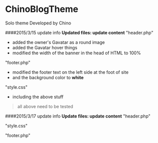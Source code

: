 # ChinoBlogTheme

Solo theme Developed by Chino

####2015/3/15 update info
**Updated files: update content**
"header.php"
- added the owner's Gavatar as a round image
- added the Gavatar hover things
- modified the width of the banner in the head of HTML to 100%

"footer.php"
- modified the footer text on the left side at the foot of site 
- and the background color to **white**

"style.css"
- including the above stuff

> all above need to be tested 

####2015/3/17 update info
**Update files: update content**
"header.php"

"style.css"

"footer.php"